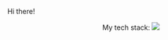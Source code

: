 Hi there! 

<p align="center">
  My tech stack:
  <a href="https://skillicons.dev">
    <img src="https://skillicons.dev/icons?i=js,ts,node,express,vercel" />
  </a>
</p>
